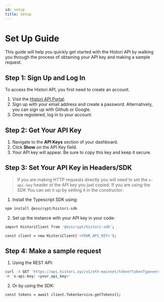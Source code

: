 ```yaml
---
id: setup
title: Setup
---
```


# Set Up Guide

This guide will help you quickly get started with the Histori API by walking you through the process of obtaining your API key and making a sample request.

## Step 1: Sign Up and Log In

To access the Histori API, you first need to create an account.

1. Visit the [Histori API Portal](https://histori.xyz/signin).
2. Sign up with your email address and create a password. Alternatively, you can sign up with Github or Google.
3. Once registered, log in to your account.

## Step 2: Get Your API Key

1. Navigate to the **API Keys** section of your dashboard.
2. Click **Show** on the API Key field.
3. Your API key will appear. Be sure to copy this key and keep it secure.

## Step 3: Set Your API Key in Headers/SDK
> If you are making HTTP requests directly you will need to set the `x-api-key` header ot the API key you just copied.
> If you are using the SDK You can set it up by setting it in the constructor:
1. Install the Typescript SDK using:
```bash
npm install @esscrypt/histori-sdk
```
2. Set up the instance with your API key in your code:
```bash
import HistoriClient from '@esscrypt/histori-sdk';

const client = new HistoriClient('<YOUR_API_KEY>');
```


## Step 4: Make a sample request
1. Using the REST API:
```bash
curl -X GET 'https://api.histori.xyz/v1/eth-mainnet/token?tokenType=erc20 \
-H 'x-api-key: <your_api_key>'
```
2. Or by using the SDK:
```bash
const tokens = await client.TokenService.getTokens();
```